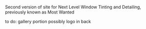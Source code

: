 Second version of site for Next Level Window Tinting and Detailing, previously known as Most Wanted

to do:  gallery portion
        possibly logo in back